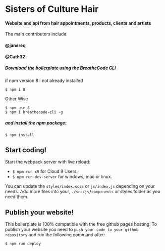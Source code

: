 # Sisters of Culture Hair
#### Website and api from hair appointments, products, clients and artists
The main contributors include
#### @janereq
#### @Cath32

##### Download the boilerplate using the BreatheCode CLI
if npm version 8 i not already installed 
```
$ npm i 8
```
Other Wise

```
$ npm use 8
$ npm i breathecode-cli -g
```

##### and install the npm package:
```
$ npm install
```

## Start coding! 

Start the webpack server with live reload:
- `$ npm run c9` for Cloud 9 Users.
- `$ npm run dev-server` for windows, mac or linux.

You can update the `styles/index.scss` or `js/index.js` depending on your needs.
Add more files into your, `./src/js/components` or styles folder as you need them.

## Publish your website! 

This boilerplate is 100% compatible with the free github pages hosting.
To publish your website you need to `push your code to your github repository` and run the following command after:
```sh
$ npm run deploy
```
